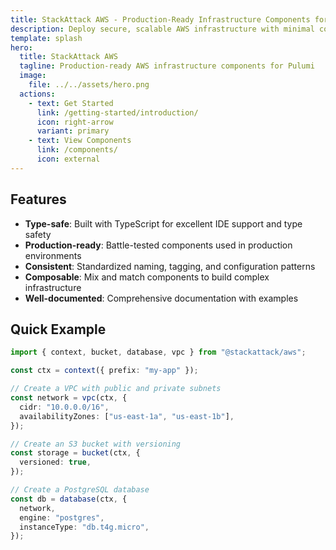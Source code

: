 ```yaml
---
title: StackAttack AWS - Production-Ready Infrastructure Components for Pulumi
description: Deploy secure, scalable AWS infrastructure with minimal code. TypeScript components for VPC, ECS, RDS, S3, and more. Infrastructure as code made simple.
template: splash
hero:
  title: StackAttack AWS
  tagline: Production-ready AWS infrastructure components for Pulumi
  image:
    file: ../../assets/hero.png
  actions:
    - text: Get Started
      link: /getting-started/introduction/
      icon: right-arrow
      variant: primary
    - text: View Components
      link: /components/
      icon: external
---
```


## Features

- **Type-safe**: Built with TypeScript for excellent IDE support and type safety
- **Production-ready**: Battle-tested components used in production environments  
- **Consistent**: Standardized naming, tagging, and configuration patterns
- **Composable**: Mix and match components to build complex infrastructure
- **Well-documented**: Comprehensive documentation with examples

## Quick Example

```typescript
import { context, bucket, database, vpc } from "@stackattack/aws";

const ctx = context({ prefix: "my-app" });

// Create a VPC with public and private subnets
const network = vpc(ctx, {
  cidr: "10.0.0.0/16",
  availabilityZones: ["us-east-1a", "us-east-1b"],
});

// Create an S3 bucket with versioning
const storage = bucket(ctx, {
  versioned: true,
});

// Create a PostgreSQL database
const db = database(ctx, {
  network,
  engine: "postgres",
  instanceType: "db.t4g.micro",
});
```